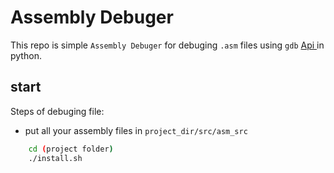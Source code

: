 # Assembly Debuger

This repo is simple `Assembly Debuger` for debuging `.asm` files using `gdb` <a href='https://sourceware.org/gdb/current/onlinedocs/gdb/Basic-Python.html'> Api </a> in python. <br />

## start

Steps of debuging file:

- put all your assembly files in `project_dir/src/asm_src`

```bash
    cd (project folder)
    ./install.sh
```
